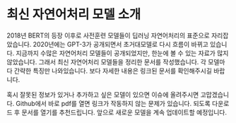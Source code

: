 # 최신 자연어처리 모델 소개

2018년 BERT의 등장 이후로 사전훈련 모델들이 딥러닝 자연어처리의 표준으로 자리잡았습니다. 2020년에는 GPT-3가 공개되면서 초거대모델로 다시 흐름이 바뀌고 있습니다. 지금까지 수많은 자연어처리 모델들이 공개되었지만, 한눈에 볼 수 있는 자료가 많지 않았습니다. 그래서 최신 자연어처리 모델들을 정리한 문서를 작성했습니다. 각 모델마다 간략한 특징만 나와있습니다. 보다 자세한 내용은 링크된 문서를 확인해주시길 바랍니다. 

혹시 잘못된 정보가 있거나 추가하고 싶은 모델이 있으면 이슈에 올려주시면 고맙겠습니다. Github에서 바로 pdf를 열면 링크가 작동하지 않는 문제가 있습니다. 되도록 다운로드 후 문서를 열기를 추천드립니다. 앞으로 새로운 모델을 계속 업데이트할 예정입니다.
